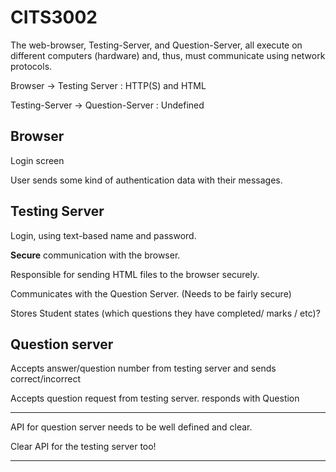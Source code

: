 # CITS3002


The web-browser, Testing-Server, and Question-Server, all execute on different computers (hardware) and, thus, must communicate using network protocols.

Browser -> Testing Server :  HTTP(S) and HTML

Testing-Server -> Question-Server : Undefined

Browser
-
Login screen

User sends some kind of authentication data with their messages.

Testing Server
-
Login, using text-based name and password.

**Secure** communication with the browser.

Responsible for sending HTML files to the browser securely.

Communicates with the Question Server. (Needs to be fairly secure)

Stores Student states (which questions they have completed/ marks / etc)?


Question server
-
Accepts answer/question number from testing server and sends correct/incorrect

Accepts question request from testing server. responds with Question

----------------------------------------------------------------

API for question server needs to be well defined and clear.

Clear API for the testing server too!

-----------------------------------------------------------------


